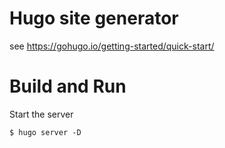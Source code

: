 # Hugo site generator

see https://gohugo.io/getting-started/quick-start/

# Build and Run

Start the server 

```
$ hugo server -D
```